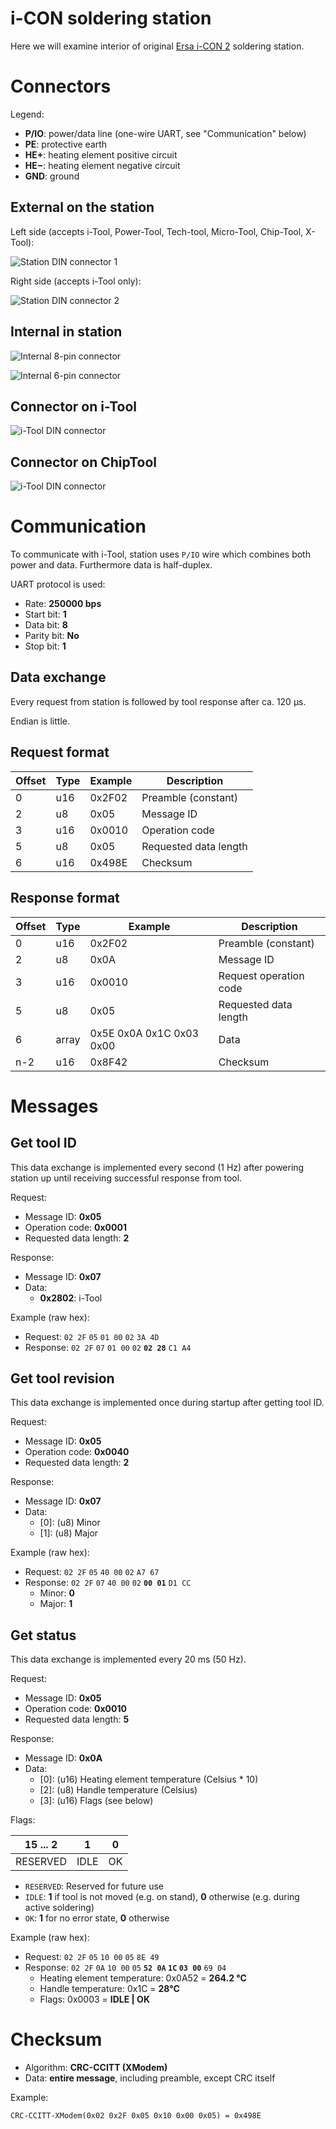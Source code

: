 i-CON soldering station
=======================

Here we will examine interior of original [Ersa i-СON 2](http://www.kurtzersa.com/electronics-production-equipment/soldering-tools-accessories/soldering-desoldering-stations/produkt-details/i-con-2-9.html) soldering station.

Connectors
==========

Legend:

- **P/IO**: power/data line (one-wire UART, see "Communication" below)
- **PE**: protective earth
- **HE+**: heating element positive circuit
- **HE&minus;**: heating element negative circuit
- **GND**: ground

External on the station
-----------------------

Left side (accepts i-Tool, Power-Tool, Tech-tool, Micro-Tool, Chip-Tool, X-Tool):

![Station DIN connector 1](img/connector-din-station-1.png)

Right side (accepts i-Tool only):

![Station DIN connector 2](img/connector-din-station-2.png)

Internal in station
-------------------

![Internal 8-pin connector](img/connector-stocko-8pin.png)

![Internal 6-pin connector](img/connector-stocko-6pin.png)

Connector on i-Tool
-------------------

![i-Tool DIN connector](img/connector-din-itool.png)

Connector on ChipTool
----------------------------------

![i-Tool DIN connector](img/connector-din-chiptool.png)

Communication
=============

To communicate with i-Tool, station uses `P/IO` wire which combines both power and data. Furthermore data is half-duplex.

UART protocol is used:

- Rate: **250000 bps**
- Start bit: **1**
- Data bit: **8**
- Parity bit: **No**
- Stop bit: **1**

Data exchange
-------------

Every request from station is followed by tool response after ca. 120 μs.

Endian is little.

Request format
--------------

| Offset | Type  | Example | Description                                       |
|--------|-------|---------|---------------------------------------------------|
| 0      | u16   | 0x2F02  | Preamble (constant)                               |
| 2      | u8    | 0x05    | Message ID                                        |
| 3      | u16   | 0x0010  | Operation code                                    |
| 5      | u8    | 0x05    | Requested data length                             |
| 6      | u16   | 0x498E  | Checksum                                          |

Response format
---------------

| Offset | Type  | Example | Description                                       |
|--------|-------|---------|---------------------------------------------------|
| 0      | u16   | 0x2F02  | Preamble (constant)                               |
| 2      | u8    | 0x0A    | Message ID                                        |
| 3      | u16   | 0x0010  | Request operation code                            |
| 5      | u8    | 0x05    | Requested data length                             |
| 6      | array | 0x5E 0x0A 0x1C 0x03 0x00 | Data                             |
| n-2    | u16   | 0x8F42  | Checksum                                          |

Messages
========

Get tool ID
-----------

This data exchange is implemented every second (1 Hz) after powering station up until receiving successful response from tool.

Request:

- Message ID: **0x05**
- Operation code: **0x0001**
- Requested data length: **2**

Response:

- Message ID: **0x07**
- Data:
  * **0x2802**: i-Tool

Example (raw hex):

- Request: `02 2F`&nbsp;`05`&nbsp;`01 00`&nbsp;`02`&nbsp;`3A 4D`
- Response: `02 2F`&nbsp;`07`&nbsp;`01 00`&nbsp;`02`&nbsp;**`02 28`**&nbsp;`C1 A4`

Get tool revision
-----------------

This data exchange is implemented once during startup after getting tool ID.

Request:

- Message ID: **0x05**
- Operation code: **0x0040**
- Requested data length: **2**

Response:

- Message ID: **0x07**
- Data:
  * [0]: (u8) Minor
  * [1]: (u8) Major

Example (raw hex):

- Request: `02 2F`&nbsp;`05`&nbsp;`40 00`&nbsp;`02`&nbsp;`A7 67`
- Response: `02 2F`&nbsp;`07`&nbsp;`40 00`&nbsp;`02`&nbsp;**`00 01`**&nbsp;`D1 CC`
  * Minor: **0**
  * Major: **1**


Get status
----------

This data exchange is implemented every 20 ms (50 Hz).

Request:

- Message ID: **0x05**
- Operation code: **0x0010**
- Requested data length: **5**

Response:

- Message ID: **0x0A**
- Data:
  * [0]: (u16) Heating element temperature (Celsius * 10)
  * [2]: (u8) Handle temperature (Celsius)
  * [3]: (u16) Flags (see below)

Flags:

| 15 ... 2 |    1 |  0 |
|----------|------|----|
| RESERVED | IDLE | OK |

- `RESERVED`: Reserved for future use
- `IDLE`: **1** if tool is not moved (e.g. on stand), **0** otherwise (e.g. during active soldering)
- `OK`: **1** for no error state, **0** otherwise

Example (raw hex):

- Request: `02 2F`&nbsp;`05`&nbsp;`10 00`&nbsp;`05`&nbsp;`8E 49`
- Response: `02 2F`&nbsp;`0A`&nbsp;`10 00`&nbsp;`05`&nbsp;**`52 0A`&nbsp;`1C`&nbsp;`03 00`**&nbsp;`69 04`
  * Heating element temperature: 0x0A52 = **264.2 &deg;C**
  * Handle temperature: 0x1C = **28&deg;C**
  * Flags: 0x0003 = **IDLE | OK**

Checksum
========

- Algorithm: **CRC-CCITT (XModem)**
- Data: **entire message**, including preamble, except CRC itself

Example:

    CRC-CCITT-XModem(0x02 0x2F 0x05 0x10 0x00 0x05) = 0x498E
